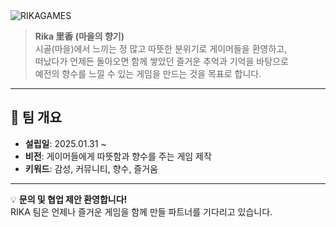 <picture>
  <source media="(prefers-color-scheme: light)" srcset="https://github.com/Rika-Games/.github/assets/28797352/e030634a-d84d-474f-a2be-b96312981524">
  <source media="(prefers-color-scheme: dark)" srcset="https://github.com/Rika-Games/.github/assets/28797352/cdc47f57-a916-44f1-9e6a-49a1e120a73c">
  <img alt="RIKAGAMES" src="https://github.com/Rika-Games/.github/assets/28797352/e030634a-d84d-474f-a2be-b96312981524">
</picture>

> **Rika ⾥⾹ (마을의 향기)**  
> 시골(마을)에서 느끼는 정 많고 따뜻한 분위기로 게이머들을 환영하고,  
> 떠났다가 언제든 돌아오면 함께 쌓았던 즐거운 추억과 기억을 바탕으로  
> 예전의 향수를 느낄 수 있는 게임을 만드는 것을 목표로 합니다.

---

## 📌 **팀 개요**
- **설립일**: 2025.01.31 ~
- **비전**: 게이머들에게 따뜻함과 향수를 주는 게임 제작
- **키워드**: 감성, 커뮤니티, 향수, 즐거움

---

💡 **문의 및 협업 제안 환영합니다!**  
RIKA 팀은 언제나 즐거운 게임을 함께 만들 파트너를 기다리고 있습니다.
